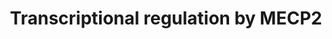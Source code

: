 ---
annotations:
- type: Disease Ontology
  value: Rett syndrome
- type: Pathway Ontology
  value: transcription pathway via transcription factor mediated signaling
authors:
- ReactomeTeam
- DeSl
- Marvin M2
- Eweitz
description: MECP2 is an X chromosome gene whose loss-of-function mutations are an
  underlying cause of the majority of Rett syndrome cases. The MECP2 gene locus consists
  of four exons. Both exon 1 and exon 2 contain translation start sites. Alternative
  splicing of the second exon results in expression of two MECP2 transcript isoforms,
  MECP2_e1 (MECP2B or MECP2alpha) and MECP2_e2 (MECP2A or MECP2beta). The N-terminus
  of the MECP2_e1 isoform, in which exon 2 is spliced out, is encoded by exon 1. The
  N-terminus of the MECP2_e2 isoforms, which includes both exon 1 and exon 2, is encoded
  by exon 2, as the exon 2 translation start site is used. Exons 3 and 4 are present
  in both isoforms. The MECP2_e2 isoform was cloned first and is therefore more extensively
  studied. The MECP2_e1 isoform is more abundant in the brain (Mnatzakanian et al.
  2004, Kriaucionis and Bird 2004, Kaddoum et al. 2013). Mecp2 isoforms show different
  expression patterns during mouse brain development and in adult brain regions (Dragich
  et al. 2007, Olson et al. 2014). While Rett syndrome mutations mainly occur in exons
  3 and 4 of MECP2, thereby affecting both MECP2 isoforms (Mnatzakanian et al. 2004),
  some mutations occur in exon 1, affecting MECP2_e1 only. No mutations have been
  described in exon 2 (Gianakopoulos et al. 2012). Knockout of Mecp2_e1 isoform in
  mice, through a naturally occurring Rett syndrome point mutation which affects the
  first translation codon of MECP2_e1, recapitulates Rett-like phenotype. Knockout
  of Mecp2_e2 isoform in mice does not result in impairment of neurologic functions
  (Yasui et al. 2014). In Mecp2 null mice, transgenic expression of either Mecp2_e1
  or Mecp2_e2 prevents development of Rett-like phenotype, with Mecp2_e1 rescuing
  more Rett-like symptoms than Mecp2_e2. This indicates that both splice variants
  can fulfill basic Mecp2 functions in the mouse brain (Kerr et al. 2012). Changes
  in gene expression upon over-expression of either MECP2_e1 or MECP2_e2 imply overlapping
  as well as distinct target genes (Orlic-Milacic et al. 2014).<p>Methyl-CpG-binding
  protein 2 encoded by the MECP2 gene binds to methylated CpG sequences in the DNA.
  The binding is not generic, however, but is affected by the underlying DNA sequence
  (Yoon et al. 2003). MECP2 binds to DNA containing 5 methylcytosine (5mC DNA), a
  DNA modification associated with transcriptional repression (Mellen et al. 2012),
  both in the context of CpG islands and outside of CpG islands (Chen et al. 2015).
  In addition, MECP2 binds to DNA containing 5 hydroxymethylcytosine (5hmC DNA), a
  DNA modification associated with transcriptional activation (Mellen et al. 2012).
  MECP2 binds to DNA as a monomer, occupying about 11 bp of the DNA. Binding of one
  MECP2 molecule facilitates binding of the second MECP2 molecule, and therefore clustering
  can occur at target sites. MECP2 binding to chromatin may be facilitated by nucleosome
  methylation (Ghosh et al. 2010).<p>MECP2 was initially proposed to act as a generic
  repressor of gene transcription. However, high throughput studies of MECP2-induced
  changes in gene expression in mouse hippocampus (Chahrour et al. 2008), and mouse
  and human cell lines (Orlic-Milacic et al. 2014) indicate that more genes are up-regulated
  than down-regulated when MECP2 is overexpressed. At least for some genes directly
  upregulated by MECP2, it was shown that a complex of MECP2 and CREB1 was involved
  in transcriptional stimulation (Chahrour et al. 2008, Chen et al. 2013).<p>MECP2
  expression is the highest in postmitotic neurons compared to other cell types, with
  MECP2 being almost as abundant as core histones. Phosphorylation of MECP2 in response
  to neuronal activity regulates binding of MECP2 to DNA, suggesting that MECP2 may
  remodel chromatin in a neuronal activity-dependent manner. The resulting changes
  in gene expression would then modulate synaptic plasticity and behavior (reviewed
  by Ebert and Greenberg 2013). In human embryonic stem cell derived Rett syndrome
  neurons, loss of MECP2 is associated with a significant reduction in transcription
  of neuronally active genes, as well as the reduction in nascent protein synthesis.
  The reduction in nascent protein synthesis can at least in part be attributed to
  the decreased activity of the PI3K/AKT/mTOR signaling pathway. Neuronal morphology
  (reduced soma size) and the level of protein synthesis in Rett neurons can be ameliorated
  by treating the cells with growth factors which activate the PI3K/AKT/mTOR cascade
  or by inhibition of PTEN, the negative regulator of AKT activation. Mitochondrial
  gene expression is also downregulated in Rett neurons, which is associated with
  a reduced capacity of the mitochondrial electron transport chain (Ricciardi et al.
  2011, Li et al. 2013). Treatment of Mecp2 null mice with IGF1 (insulin-like growth
  factor 1) reverses or ameliorates some Rett-like features such as locomotion, respiratory
  difficulties and irregular heart rate (Tropea et al. 2009).<p>MECP2 regulates expression
  of a number of ligands and receptors involved in neuronal development and function.
  Ligands regulated by MECP2 include BDNF (reviewed by Li and Pozzo-Miller 2014, and
  KhorshidAhmad et al. 2016), CRH (McGill et al. 2006, Samaco et al. 2012), SST (Somatostatin)
  (Chahrour et al. 2008), and DLL1 (Li et al. 2014). MECP2 also regulates transcription
  of genes involved in the synthesis of the neurotransmitter GABA â€“ GAD1 (Chao et
  al. 2010) and GAD2 (Chao et al. 2010, He et al. 2014). MECP2 may be involved in
  direct stimulation of transcription from the GLUD1 gene promoter, encoding mitochondrial
  glutamate dehydrogenase 1, which may be involved in the turnover of the neurotransmitter
  glutamate (Livide et al. 2015). Receptors regulated by MECP2 include glutamate receptor
  GRIA2 (Qiu et al. 2012), NMDA receptor subunits GRIN2A (Durand et al. 2012) and
  GRIN2B (Lee et al. 2008), opioid receptors OPRK1 (Chahrour et al. 2008) and OPRM1
  (Hwang et al. 2009, Hwang et al. 2010, Samaco et al. 2012), GPRIN1 (Chahrour et
  al. 2008), MET (Plummer et al. 2013), NOTCH1 (Li et al. 2014). Channels/transporters
  regulated by MECP2 include TRPC3 (Li et al. 2012) and SLC2A3 (Chen et al. 2013).
  MECP2 regulates transcription of FKBP5, involved in trafficking of glucocorticoid
  receptors (Nuber et al. 2005, Urdinguio et al. 2008). MECP2 is implicated in regulation
  of expression of SEMA3F (semaphorin 3F) in mouse olfactory neurons (Degano et al.
  2009). In zebrafish, Mecp2 is implicated in sensory axon guidance by direct stimulation
  of transcription of Sema5b and Robo2 (Leong et al. 2015). MECP2 may indirectly regulate
  signaling by neuronal receptor tyrosine kinases by regulating transcription of protein
  tyrosine phosphatases, PTPN1 (Krishnan et al. 2015) and PTPN4 (Williamson et al.
  2015).<p>MECP2 regulates transcription of several transcription factors involved
  in functioning of the nervous system, such as CREB1, MEF2C, RBFOX1 (Chahrour et
  al. 2008) and PPARG (Mann et al. 2010, Joss-Moore et al. 2011).<p>MECP2 associates
  with transcription and chromatin remodeling factors, such as CREB1 (Chahrour et
  al. 2008, Chen et al. 2013), the HDAC1/2-containing SIN3A co-repressor complex (Nan
  et al. 1998), and the NCoR/SMRT complex (Lyst et al. 2013, Ebert et al. 2013). There
  are contradictory reports on the interaction of MECP2 with the SWI/SNF chromatin-remodeling
  complex (Harikrishnan et al. 2005, Hu et al. 2006). Interaction of MECP2 with the
  DNA methyltransferase DNMT1 has been reported, with a concomitant increase in enzymatic
  activity of DNMT1 (Kimura and Shiota 2003).<p>In addition to DNA binding-dependent
  regulation of gene expression by MECP2, MECP2 may influence gene expression by interaction
  with components of the DROSHA microprocessor complex and the consequent change in
  the levels of mature microRNAs (Cheng et al. 2014, Tsujimura et al. 2015).<p>Increased
  MECP2 promoter methylation is observed in both male and female autism patients (Nagarajan
  et al. 2008). Regulatory elements that undergo methylation are found in the promoter
  and the first intron of MECP2 and their methylation was shown to regulate Mecp2
  expression in mice (Liyanage et al. 2013). Mouse Mecp2 promoter methylation was
  shown to be affected by stress (Franklin et al. 2010).<p>The Rett-like phenotype
  of Mecp2 null mice is reversible (Guy et al. 2007), but appropriate levels of Mecp2
  expression need to be achieved (Alvarez-Saavedra et al. 2007). When Mecp2 expression
  is restored in astrocytes of Mecp2 null mice, amelioration of Rett symptoms occurs,
  involving non-cell-autonomous positive effect on mutant neurons and increasing level
  of the excitatory glutamate transporter VGLUT1 (Lioy et al. 2011). Microglia derived
  from Mecp2 null mice releases higher than normal levels of glutamate, which has
  toxic effect on neurons. Increased glutamate secretion may be due to increased levels
  of glutaminase (Gls), involved in glutamate synthesis, and increased levels of connexin-32
  (Gjb1), involved in glutamate release, in Mecp2 null microglia (Maezawa and Jin
  2010). Targeted deletion of Mecp2 from Sim1-expressing neurons of the mouse hypothalamus
  recapitulates some Rett syndrome-like features and highlights the role of Mecp2
  in feeding behavior and response to stress (Fyffe et al. 2008).<p>Mecp2 overexpression,
  similar to MECP2 duplication syndrome, causes neurologic phenotype similar to Rett
  (Collins et al. 2004, Luikenhuis et al. 2004, Van Esch et al. 2005, Alvarez-Saavedra
  2007, Van Esch et al. 2012). The phenotype of the mouse model of the MECP2 duplication
  syndrome in adult mice is reversible when Mecp2 expression levels are corrected
  (Sztainberg et al. 2015).   View original pathway at [http://www.reactome.org/PathwayBrowser/#DIAGRAM=8986944
  Reactome].
last-edited: 2021-05-09
organisms:
- Homo sapiens
redirect_from:
- /index.php/Pathway:WP4453
- /instance/WP4453
schema-jsonld:
- '@context': https://schema.org/
  '@id': https://wikipathways.github.io/pathways/WP4453.html
  '@type': Dataset
  creator:
    '@type': Organization
    name: WikiPathways
  description: MECP2 is an X chromosome gene whose loss-of-function mutations are
    an underlying cause of the majority of Rett syndrome cases. The MECP2 gene locus
    consists of four exons. Both exon 1 and exon 2 contain translation start sites.
    Alternative splicing of the second exon results in expression of two MECP2 transcript
    isoforms, MECP2_e1 (MECP2B or MECP2alpha) and MECP2_e2 (MECP2A or MECP2beta).
    The N-terminus of the MECP2_e1 isoform, in which exon 2 is spliced out, is encoded
    by exon 1. The N-terminus of the MECP2_e2 isoforms, which includes both exon 1
    and exon 2, is encoded by exon 2, as the exon 2 translation start site is used.
    Exons 3 and 4 are present in both isoforms. The MECP2_e2 isoform was cloned first
    and is therefore more extensively studied. The MECP2_e1 isoform is more abundant
    in the brain (Mnatzakanian et al. 2004, Kriaucionis and Bird 2004, Kaddoum et
    al. 2013). Mecp2 isoforms show different expression patterns during mouse brain
    development and in adult brain regions (Dragich et al. 2007, Olson et al. 2014).
    While Rett syndrome mutations mainly occur in exons 3 and 4 of MECP2, thereby
    affecting both MECP2 isoforms (Mnatzakanian et al. 2004), some mutations occur
    in exon 1, affecting MECP2_e1 only. No mutations have been described in exon 2
    (Gianakopoulos et al. 2012). Knockout of Mecp2_e1 isoform in mice, through a naturally
    occurring Rett syndrome point mutation which affects the first translation codon
    of MECP2_e1, recapitulates Rett-like phenotype. Knockout of Mecp2_e2 isoform in
    mice does not result in impairment of neurologic functions (Yasui et al. 2014).
    In Mecp2 null mice, transgenic expression of either Mecp2_e1 or Mecp2_e2 prevents
    development of Rett-like phenotype, with Mecp2_e1 rescuing more Rett-like symptoms
    than Mecp2_e2. This indicates that both splice variants can fulfill basic Mecp2
    functions in the mouse brain (Kerr et al. 2012). Changes in gene expression upon
    over-expression of either MECP2_e1 or MECP2_e2 imply overlapping as well as distinct
    target genes (Orlic-Milacic et al. 2014).<p>Methyl-CpG-binding protein 2 encoded
    by the MECP2 gene binds to methylated CpG sequences in the DNA. The binding is
    not generic, however, but is affected by the underlying DNA sequence (Yoon et
    al. 2003). MECP2 binds to DNA containing 5 methylcytosine (5mC DNA), a DNA modification
    associated with transcriptional repression (Mellen et al. 2012), both in the context
    of CpG islands and outside of CpG islands (Chen et al. 2015). In addition, MECP2
    binds to DNA containing 5 hydroxymethylcytosine (5hmC DNA), a DNA modification
    associated with transcriptional activation (Mellen et al. 2012). MECP2 binds to
    DNA as a monomer, occupying about 11 bp of the DNA. Binding of one MECP2 molecule
    facilitates binding of the second MECP2 molecule, and therefore clustering can
    occur at target sites. MECP2 binding to chromatin may be facilitated by nucleosome
    methylation (Ghosh et al. 2010).<p>MECP2 was initially proposed to act as a generic
    repressor of gene transcription. However, high throughput studies of MECP2-induced
    changes in gene expression in mouse hippocampus (Chahrour et al. 2008), and mouse
    and human cell lines (Orlic-Milacic et al. 2014) indicate that more genes are
    up-regulated than down-regulated when MECP2 is overexpressed. At least for some
    genes directly upregulated by MECP2, it was shown that a complex of MECP2 and
    CREB1 was involved in transcriptional stimulation (Chahrour et al. 2008, Chen
    et al. 2013).<p>MECP2 expression is the highest in postmitotic neurons compared
    to other cell types, with MECP2 being almost as abundant as core histones. Phosphorylation
    of MECP2 in response to neuronal activity regulates binding of MECP2 to DNA, suggesting
    that MECP2 may remodel chromatin in a neuronal activity-dependent manner. The
    resulting changes in gene expression would then modulate synaptic plasticity and
    behavior (reviewed by Ebert and Greenberg 2013). In human embryonic stem cell
    derived Rett syndrome neurons, loss of MECP2 is associated with a significant
    reduction in transcription of neuronally active genes, as well as the reduction
    in nascent protein synthesis. The reduction in nascent protein synthesis can at
    least in part be attributed to the decreased activity of the PI3K/AKT/mTOR signaling
    pathway. Neuronal morphology (reduced soma size) and the level of protein synthesis
    in Rett neurons can be ameliorated by treating the cells with growth factors which
    activate the PI3K/AKT/mTOR cascade or by inhibition of PTEN, the negative regulator
    of AKT activation. Mitochondrial gene expression is also downregulated in Rett
    neurons, which is associated with a reduced capacity of the mitochondrial electron
    transport chain (Ricciardi et al. 2011, Li et al. 2013). Treatment of Mecp2 null
    mice with IGF1 (insulin-like growth factor 1) reverses or ameliorates some Rett-like
    features such as locomotion, respiratory difficulties and irregular heart rate
    (Tropea et al. 2009).<p>MECP2 regulates expression of a number of ligands and
    receptors involved in neuronal development and function. Ligands regulated by
    MECP2 include BDNF (reviewed by Li and Pozzo-Miller 2014, and KhorshidAhmad et
    al. 2016), CRH (McGill et al. 2006, Samaco et al. 2012), SST (Somatostatin) (Chahrour
    et al. 2008), and DLL1 (Li et al. 2014). MECP2 also regulates transcription of
    genes involved in the synthesis of the neurotransmitter GABA â€“ GAD1 (Chao et
    al. 2010) and GAD2 (Chao et al. 2010, He et al. 2014). MECP2 may be involved in
    direct stimulation of transcription from the GLUD1 gene promoter, encoding mitochondrial
    glutamate dehydrogenase 1, which may be involved in the turnover of the neurotransmitter
    glutamate (Livide et al. 2015). Receptors regulated by MECP2 include glutamate
    receptor GRIA2 (Qiu et al. 2012), NMDA receptor subunits GRIN2A (Durand et al.
    2012) and GRIN2B (Lee et al. 2008), opioid receptors OPRK1 (Chahrour et al. 2008)
    and OPRM1 (Hwang et al. 2009, Hwang et al. 2010, Samaco et al. 2012), GPRIN1 (Chahrour
    et al. 2008), MET (Plummer et al. 2013), NOTCH1 (Li et al. 2014). Channels/transporters
    regulated by MECP2 include TRPC3 (Li et al. 2012) and SLC2A3 (Chen et al. 2013).
    MECP2 regulates transcription of FKBP5, involved in trafficking of glucocorticoid
    receptors (Nuber et al. 2005, Urdinguio et al. 2008). MECP2 is implicated in regulation
    of expression of SEMA3F (semaphorin 3F) in mouse olfactory neurons (Degano et
    al. 2009). In zebrafish, Mecp2 is implicated in sensory axon guidance by direct
    stimulation of transcription of Sema5b and Robo2 (Leong et al. 2015). MECP2 may
    indirectly regulate signaling by neuronal receptor tyrosine kinases by regulating
    transcription of protein tyrosine phosphatases, PTPN1 (Krishnan et al. 2015) and
    PTPN4 (Williamson et al. 2015).<p>MECP2 regulates transcription of several transcription
    factors involved in functioning of the nervous system, such as CREB1, MEF2C, RBFOX1
    (Chahrour et al. 2008) and PPARG (Mann et al. 2010, Joss-Moore et al. 2011).<p>MECP2
    associates with transcription and chromatin remodeling factors, such as CREB1
    (Chahrour et al. 2008, Chen et al. 2013), the HDAC1/2-containing SIN3A co-repressor
    complex (Nan et al. 1998), and the NCoR/SMRT complex (Lyst et al. 2013, Ebert
    et al. 2013). There are contradictory reports on the interaction of MECP2 with
    the SWI/SNF chromatin-remodeling complex (Harikrishnan et al. 2005, Hu et al.
    2006). Interaction of MECP2 with the DNA methyltransferase DNMT1 has been reported,
    with a concomitant increase in enzymatic activity of DNMT1 (Kimura and Shiota
    2003).<p>In addition to DNA binding-dependent regulation of gene expression by
    MECP2, MECP2 may influence gene expression by interaction with components of the
    DROSHA microprocessor complex and the consequent change in the levels of mature
    microRNAs (Cheng et al. 2014, Tsujimura et al. 2015).<p>Increased MECP2 promoter
    methylation is observed in both male and female autism patients (Nagarajan et
    al. 2008). Regulatory elements that undergo methylation are found in the promoter
    and the first intron of MECP2 and their methylation was shown to regulate Mecp2
    expression in mice (Liyanage et al. 2013). Mouse Mecp2 promoter methylation was
    shown to be affected by stress (Franklin et al. 2010).<p>The Rett-like phenotype
    of Mecp2 null mice is reversible (Guy et al. 2007), but appropriate levels of
    Mecp2 expression need to be achieved (Alvarez-Saavedra et al. 2007). When Mecp2
    expression is restored in astrocytes of Mecp2 null mice, amelioration of Rett
    symptoms occurs, involving non-cell-autonomous positive effect on mutant neurons
    and increasing level of the excitatory glutamate transporter VGLUT1 (Lioy et al.
    2011). Microglia derived from Mecp2 null mice releases higher than normal levels
    of glutamate, which has toxic effect on neurons. Increased glutamate secretion
    may be due to increased levels of glutaminase (Gls), involved in glutamate synthesis,
    and increased levels of connexin-32 (Gjb1), involved in glutamate release, in
    Mecp2 null microglia (Maezawa and Jin 2010). Targeted deletion of Mecp2 from Sim1-expressing
    neurons of the mouse hypothalamus recapitulates some Rett syndrome-like features
    and highlights the role of Mecp2 in feeding behavior and response to stress (Fyffe
    et al. 2008).<p>Mecp2 overexpression, similar to MECP2 duplication syndrome, causes
    neurologic phenotype similar to Rett (Collins et al. 2004, Luikenhuis et al. 2004,
    Van Esch et al. 2005, Alvarez-Saavedra 2007, Van Esch et al. 2012). The phenotype
    of the mouse model of the MECP2 duplication syndrome in adult mice is reversible
    when Mecp2 expression levels are corrected (Sztainberg et al. 2015).   View original
    pathway at [http://www.reactome.org/PathwayBrowser/#DIAGRAM=8986944 Reactome].
  keywords:
  - MET
  - 'TNRC6C '
  - Pre-NOTCH Expression
  - 'HDAC3 '
  - MECP2:PPARG gene
  - 'OPRK1 gene '
  - 'PVALB gene '
  - II)
  - TRPC3(1-848)
  - GRIN2A
  - MECP2:5hmC-DNA
  - 'p-S423-MECP2_e2 '
  - 'TRPC3 gene '
  - MECP2:MOBP gene
  - ATP
  - 'TNRC6A '
  - 'GAD2 gene '
  - MECP2:p-S133-CREB1
  - 'p-T320-MeCP2_e1 '
  - GAMT
  - 'CREB1 gene '
  - 'p-T308-MECP2_e2 '
  - HIPK2
  - MECP2:FOXG1
  - Signaling by NOTCH
  - 'MOBP gene '
  - p-S423-MECP2
  - RBFOX1 gene
  - BDNF
  - 'FOXG1 '
  - MECP2:GPRIN1 gene
  - Active PRKACA,CaMK
  - MECP2:FKBP5 gene
  - FKBP5 gene
  - 'SST gene '
  - SOX2
  - NCoR/SMRT complex
  - 'TBL1XR1 '
  - 'Ca2+ '
  - 'SLC2A3 gene '
  - 'MEF2C gene '
  - MECP2:DLL1 gene
  - OPRM1 gene
  - MECP2:GAD2 gene
  - IRAK1
  - 'TNRC6B '
  - MECP2:p-S133-CREB1:SST gene
  - MEF2C gene
  - MECP2:NOTCH1 gene
  - CREB1
  - GAMT gene
  - SGK1 gene
  - BDNF gene
  - PTEN mRNA:miR-137
  - CREB1 gene
  - MECP2:GRIN2B gene
  - 'MECP2_e2 '
  - PTEN mRNA
  - FOXG1
  - 'SIN3A '
  - MECP2:PTPN1 gene
  - 'MECP2_e2 mRNA '
  - 'EIF2C4 '
  - 'CRH gene '
  - PPARG
  - NOTCH1 mRNA
  - PTPN4
  - 'PTPN1 gene '
  - MECP2:OPRK1 gene
  - OPRK1
  - p-S133-CREB1
  - RBFOX1
  - 'RBFOX1 gene '
  - MECP2:SOX2:MIR137
  - HTT
  - IRAK1 gene
  - SST gene
  - 'IRAK1 gene '
  - 'miR-132-5p '
  - 'DLL1 gene '
  - 'AGO2 '
  - 'NOTCH1 gene '
  - 'p-S80-MECP2_e2 '
  - 'SOX2 '
  - 'PTPN4 gene '
  - and Processing
  - MECP2:5mC-DNA
  - GPRIN1
  - 'SGK1 gene '
  - 'MIR132 gene '
  - 'p-S92-MECP2_e1 '
  - p-S80-MECP2
  - SLC2A3 gene
  - 'miR-137 '
  - TRPC3 gene
  - MECP2:MET gene
  - 'BDNF gene '
  - 5mC-DNA
  - Somatostatin
  - 'SST(89-116) '
  - 'FKBP5 gene '
  - DGCR8
  - 'NCOR1 '
  - PPARG gene
  - 'HDAC1 '
  - MIR137 gene
  - 'HDAC2 '
  - PVALB
  - MECP2 mRNA
  - MECP2:HTT
  - '5mC-DNA '
  - PXLP-K396-GAD2
  - GAD2 gene
  - 'MOV10 '
  - 'p-S435-MECP2_e1 '
  - MECP2:SGK1 gene
  - GRIN2B
  - MECP2:TRPC3 gene
  - MECP2:SIN3A:HDAC1:HDAC1:OPRM1 gene
  - 'p-S133-CREB1 '
  - PTEN
  - MEF2C
  - PXLP-K405-GAD1
  - SGK1
  - 'HTT '
  - MECP2:GRIN2A gene
  - p-S133-CREB1:MIR132
  - CRH
  - GPRIN1 gene
  - PVALB gene
  - MECP2:PTPN4 gene
  - 'MET gene '
  - GRIN2B gene
  - MECP2:IRAK1 gene
  - MECP2:CREB1 gene
  - complex
  - 'GRIA2 gene '
  - RISC
  - GRIN2A gene
  - 'DGCR8 '
  - AURKB
  - MECP2:NCoR/SMRT
  - 'EIF2C1 '
  - 'OPRM1 gene '
  - miR-132 RISC
  - 'GAD1 gene '
  - MECP2:DGCR8
  - gene
  - PTPN1 gene
  - 'GPRIN1 gene '
  - MET gene
  - 'TBL1X '
  - 'LBR '
  - MECP2:GAMT gene
  - GRIA2
  - MECP2 mRNA:miR-132
  - 'GPS2 '
  - MECP2
  - DLL1
  - 'MECP2_e1 '
  - FKBP5
  - DLL1 gene
  - GRIA2 gene
  - MECP2:CRH gene
  - MOBP gene
  - MIR132 gene
  - miR-137 RISC
  - PTPN1
  - MECP2:SIN3A:HDAC1,HDAC2
  - MECP2:LBR
  - MECP2:SIN3A:HDAC1:HDAC2
  - MECP2:RBFOX1 gene
  - 'p-T287-CAMK2B '
  - dimers
  - 5hmC-DNA
  - 'p-T287-CAMK2G '
  - homodimer
  - 'GAMT gene '
  - GAD1 gene
  - 'p-T286-CAMK2A '
  - SLC2A3
  - 'GRIN2B gene '
  - 'EIF2C3 '
  - 'PPARG gene '
  - LBR
  - 'MIR137 gene '
  - 'SST(103-116) '
  - SIN3A:HDAC1,HDAC2
  - CRH gene
  - OPRM1
  - MECP2:GAD1 gene
  - 'NCOR2 '
  - NOTCH1 gene
  - MOBP
  - p-T308-MECP2
  - PTPN4 gene
  - MECP2:SIN3A:HDAC1:HDAC2:GRIA2 gene
  - 'PRKACA '
  - 'CALM1 '
  - MECP2:SIN3A:HDAC1
  - MECP2:PVALB gene
  - 'CAMK4 '
  - 'MECP2_e1 mRNA '
  - 'GRIN2A gene '
  - MECP2:MEF2C gene
  - IV
  - ADP
  - 'PTEN mRNA '
  - 'p-T287-CAMK2D '
  - MECP2:SIN3A:HDAC1:BDNF gene
  - MECP2:p-S133-CREB1:SLC2A3 gene
  - OPRK1 gene
  - '5hmC-DNA '
  - Active CaMK IV,(CaMK
  license: CC0
  name: Transcriptional regulation by MECP2
seo: CreativeWork
title: Transcriptional regulation by MECP2
wpid: WP4453
---